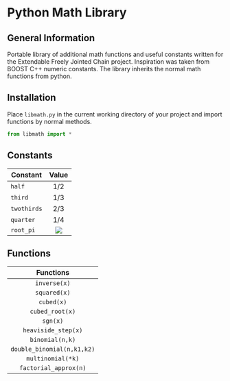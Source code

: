 Python Math Library
===================


General Information
-------------------

Portable library of additional math functions and useful constants written for the Extendable Freely Jointed Chain project. Inspiration was taken from BOOST C++ numeric constants. The library inherits the normal math functions from python.


Installation
------------

Place `libmath.py` in the current working directory of your project and import functions by normal methods. 

```python
from libmath import *
```

Constants
---------

Constant   | Value 
-----------|:-----: 
`half`     | 1/2  
`third`    | 1/3 
`twothirds`| 2/3 
`quarter`  | 1/4 
`root_pi`  | <img src="http://latex.codecogs.com/gif.latex?\sqrt\pi" border="0"/> 


Functions
---------

Functions|
:---------:|
`inverse(x)`|
`squared(x)`|
`cubed(x)`  |
`cubed_root(x)`|
`sgn(x)`|
`heaviside_step(x)`|
`binomial(n,k)`|
`double_binomial(n,k1,k2)`|
`multinomial(*k)`|
`factorial_approx(n)`|


